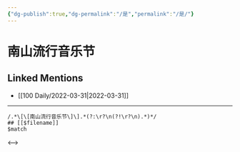 ```yaml
---
{"dg-publish":true,"dg-permalink":"/是","permalink":"/是/"}
---
```


# 南山流行音乐节

## Linked Mentions
- [[100 Daily/2022-03-31\|2022-03-31]]


---

```expander
/.*\[\[南山流行音乐节\]\].*(?:\r?\n(?!\r?\n).*)*/
## [[$filename]]
$match
```

<-->
